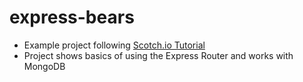 # express-bears

- Example project following [Scotch.io Tutorial](https://scotch.io/tutorials/build-a-restful-api-using-node-and-express-4)
- Project shows basics of using the Express Router and works with MongoDB
